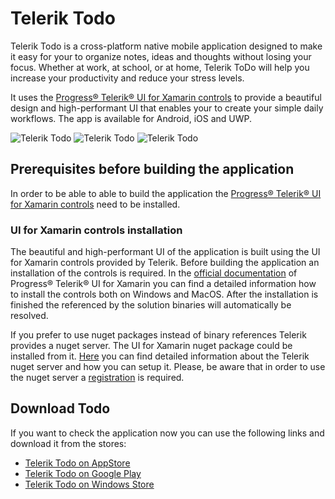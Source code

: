 # Telerik Todo

Telerik Todo is a cross-platform native mobile application designed to make it easy for your to organize notes, ideas and thoughts without losing your focus. Whether at work, at school, or at home, Telerik ToDo will help you increase your productivity and reduce your stress levels.

It uses the [Progress® Telerik® UI for Xamarin controls](https://www.telerik.com/xamarin-ui) to provide a beautiful design and high-performant UI that enables your to create your simple daily workflows. The app is available for Android, iOS and UWP.

![Telerik Todo](https://lh3.googleusercontent.com/Nkv7Zux_8bzP_Gyw1CvmwG3aK1KH_Xgjg5BHNFM3j7PoVDrzbobxdrQNmy4g3lYcimZA=w250-h2544-rw) ![Telerik Todo](https://lh3.googleusercontent.com/yfL3_-T5zIKrGsLNm0oCGmBW6k4DKZPxY_gAEZt1wfMS_Tq64iSW7cyu51nVMi_nw-Wu=w250-h2544-rw) ![Telerik Todo](https://lh3.googleusercontent.com/Q34WQAVwO-0Bruy4-LnOvzg7QLouDIdgcxonKJHE4d-icRqT3JNssseJdITLIy7bNlz2=w250-h2544-rw) 

## Prerequisites before building the application

In order to be able to able to build the application the [Progress® Telerik® UI for Xamarin controls](https://www.telerik.com/xamarin-ui) need to be installed.

### UI for Xamarin controls installation

The beautiful and high-performant UI of the application is built using the UI for Xamarin controls provided by Telerik. Before building the application an installation of the controls is required. In the [official documentation](https://docs.telerik.com/devtools/xamarin/installation-and-deployment/download-product-files) of Progress® Telerik® UI for Xamarin you can find a detailed information how to install the controls both on Windows and MacOS. After the installation is finished the referenced by the solution binaries will automatically be resolved.

If you prefer to use nuget packages instead of binary references Telerik provides a nuget server. The UI for Xamarin nuget package could be installed from it. [Here](https://docs.telerik.com/devtools/xamarin/installation-and-deployment/telerik-nuget-server) you can find detailed information about the Telerik nuget server and how you can setup it. Please, be aware that in order to use the nuget server a [registration](https://docs.telerik.com/devtools/xamarin/installation-and-deployment/download-product-files) is required.

## Download Todo

If you want to check the application now you can use the following links and download it from the stores: 
* [Telerik Todo on AppStore](https://apps.apple.com/us/app/telerik-to-do/id1475654512)
* [Telerik Todo on Google Play](https://play.google.com/store/apps/details?id=com.telerik.TodoApp)
* [Telerik Todo on Windows Store](https://www.microsoft.com/en-us/p/telerik-to-do/9ns4dbcsdzh6)